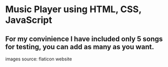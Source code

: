 # Music Player using HTML, CSS, JavaScript

## For my convinience I have included only 5 songs for testing, you can add as many as you want.

images source: flaticon website